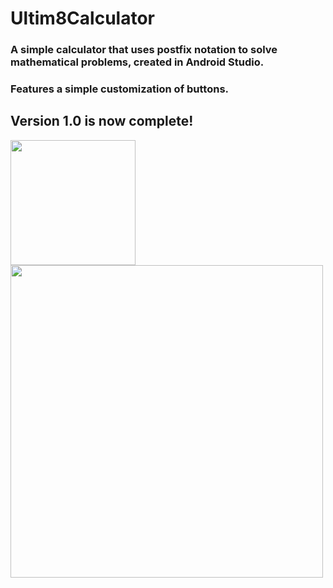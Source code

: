 # Ultim8Calculator

### A simple calculator that uses postfix notation to solve mathematical problems, created in Android Studio. <br>
### Features a simple customization of buttons.

## **Version 1.0 is now complete!** <br>
<img src='https://github.com/84mu3lC3p4C7/Ultim8Calculator/assets/111708236/5630b526-593f-407e-84f3-93bfd54b32df' width='200'> <br>
<img src='https://github.com/84mu3lC3p4C7/Ultim8Calculator/assets/111708236/778ff072-165b-474d-b168-c1d7e8997fdc' width='500'>
